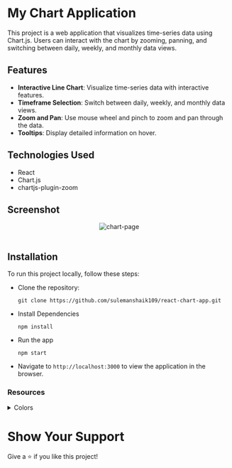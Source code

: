 # My Chart Application

This project is a web application that visualizes time-series data using Chart.js. Users can interact with the chart by zooming, panning, and switching between daily, weekly, and monthly data views.

## Features

- **Interactive Line Chart**: Visualize time-series data with interactive features.
- **Timeframe Selection**: Switch between daily, weekly, and monthly data views.
- **Zoom and Pan**: Use mouse wheel and pinch to zoom and pan through the data.
- **Tooltips**: Display detailed information on hover.

## Technologies Used

- React
- Chart.js
- chartjs-plugin-zoom

## Screenshot

<div style="text-align: center;">
     <img src="https://res.cloudinary.com/dsbxrn2tj/image/upload/v1719481439/Screenshot_107_cj91dw.png" alt="chart-page">
</div>
<br/>

## Installation

To run this project locally, follow these steps:

- Clone the repository:
   ```
   git clone https://github.com/sulemanshaik109/react-chart-app.git
  ```
- Install Dependencies
  ```
  npm install
  ```
- Run the app
  ```
  npm start
  ```
- Navigate to `http://localhost:3000` to view the application in the browser.

### Resources

<details>
<summary>Colors</summary>
<br/>

<div style="background-color: #f0f8ff; width: 150px; padding: 10px; color: white">Hex: #f0f8ff</div>
<div style="background-color: #0b4545; width: 150px; padding: 10px; color: white">Hex: #0b4545</div>
<div style="background-color: #bbf4f4; width: 150px; padding: 10px; color: white">Hex: #bbf4f4</div>
<div style="background-color: #005c5c; width: 150px; padding: 10px; color: black">Hex: #005c5c</div>
<div style="background-color: #ffffff; width: 150px; padding: 10px; color: black">Hex: #ffffff</div>

</details>

# Show Your Support

Give a ⭐️ if you like this project!
